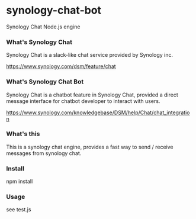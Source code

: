 # synology-chat-bot
Synology Chat Node.js engine

### What's Synology Chat
Synology Chat is a slack-like chat service provided by Synology inc.

https://www.synology.com/dsm/feature/chat

### What's Synology Chat Bot
Synology Chat is a chatbot feature in Synology Chat, provided a direct message interface for chatbot developer to interact with users.

https://www.synology.com/knowledgebase/DSM/help/Chat/chat_integration

### What's this
This is a synology chat engine, provides a fast way to send / receive messages from synology chat.

### Install
npm install

### Usage
see test.js
